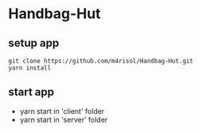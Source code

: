 # Handbag-Hut

## setup app

```
git clone https://github.com/m4risol/Handbag-Hut.git
yarn install
```

## start app

-   yarn start in 'client' folder
-   yarn start in 'server' folder 
